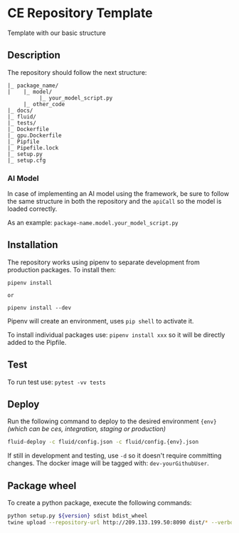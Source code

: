 # CE Repository Template

Template with our basic structure

## Description

The repository should follow the next structure:
```
|_ package_name/
|    |_ model/
          |_ your_model_script.py
     |_ other_code
|_ docs/
|_ fluid/
|_ tests/
|_ Dockerfile
|_ gpu.Dockerfile
|_ Pipfile
|_ Pipefile.lock
|_ setup.py
|_ setup.cfg
```

### AI Model
In case of implementing an AI model using the framework, be sure to follow the same structure in both the repository 
and the `apiCall` so the model is loaded correctly.

As an example:
`package-name.model.your_model_script.py`

## Installation

The repository works using pipenv to separate development from production packages.
To install then:
```
pipenv install

or

pipenv install --dev
```
Pipenv will create an environment, uses `pip shell` to activate it.


To install individual packages use: `pipenv install xxx` so it will be directly
added to the Pipfile.

## Test
To run test use: `pytest -vv tests`

## Deploy

Run the following command to deploy to the desired environment `{env}` 
*(which can be ces, integration, staging or production)*

```bash
fluid-deploy -c fluid/config.json -c fluid/config.{env}.json
```

If still in development and testing, use `-d` so it doesn't require committing changes. 
The docker image will be tagged with: `dev-yourGithubUser`.

## Package wheel

To create a python package, execute the following commands:
``` bash
python setup.py ${version} sdist bdist_wheel
twine upload --repository-url http://209.133.199.50:8090 dist/* --verbose -u "$USER" -p "$PASS"
```